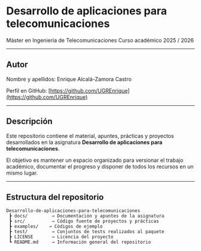 # Desarrollo de aplicaciones para telecomunicaciones

Máster en Ingeniería de Telecomunicaciones 
Curso académico 2025 / 2026

---

## Autor
Nombre y apellidos: Enrique Alcalá-Zamora Castro

Perfil en GitHub: [https://github.com/UGREnrique](https://github.com/UGREnrique)

---

## Descripción
Este repositorio contiene el material, apuntes, prácticas y proyectos desarrollados en la asignatura **Desarrollo de aplicaciones para telecomunicaciones**. 

El objetivo es mantener un espacio organizado para versionar el trabajo académico, documentar el progreso y disponer de todos los recursos en un mismo lugar.

---

## Estructura del repositorio
```text
Desarrollo-de-aplicaciones-para-telecomunicaciones
 ┣ docs/         → Documentación y apuntes de la asignatura
 ┣ src/          → Código fuente de proyectos y prácticas
 ┣ examples/    → Códigos de ejemplo
 ┣ test/         → Conjuntos de tests realizados al paquete
 ┣ LICENSE       → Licencia del proyecto
 ┗ README.md     → Información general del repositorio

